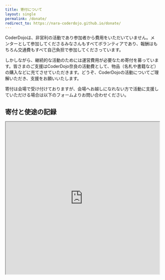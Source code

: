 ```yaml
---
title: 寄付について
layout: single
permalink: /donate/
redirect_to: https://nara-coderdojo.github.io/donate/
---		
```

CoderDojoは、非営利の活動であり参加者から費用をいただいていません。メンターとして参加してくださるみなさんもすべてボランティアであり、報酬はもちろん交通費もすべて自己負担で参加してくださっています。

しかしながら、継続的な活動のためには運営費用が必要なため寄付を募っています。皆さまのご支援はCoderDojo奈良の活動費として、物品（名札や書籍など）の購入などに充てさせていただきます。どうぞ、CoderDojoの活動についてご理解いただき、支援をお願いいたします。

寄付は会場で受け付けておりますが、会場へお越しになれない方で活動に支援していただける場合は以下のフォームよりお問い合わせください。

## 寄付と使途の記録
<iframe width="100%" height="500" src="https://docs.google.com/spreadsheets/d/1akqWYz0gI2YZ5GcdtIvPGqC4K2HEhiZdbzSkPQleCLA/pubhtml?gid=0&amp;single=true&amp;widget=true&amp;headers=false"></iframe>
